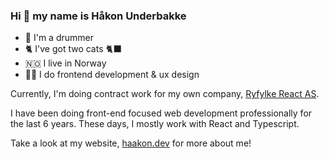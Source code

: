 ### Hi 👋 my name is Håkon Underbakke

- 🥁 I'm a drummer
- 🐈 I've got two cats 🐈‍⬛
- 🇳🇴 I live in Norway
- 🧑‍💻 I do frontend development & ux design


Currently, I'm doing contract work for my own company, [Ryfylke React AS](https://github.com/ryfylke-react-as).

I have been doing front-end focused web development professionally for the last 6 years. These days, I mostly work with React and Typescript.


Take a look at my website, [haakon.dev](https://haakon.dev) for more about me!
